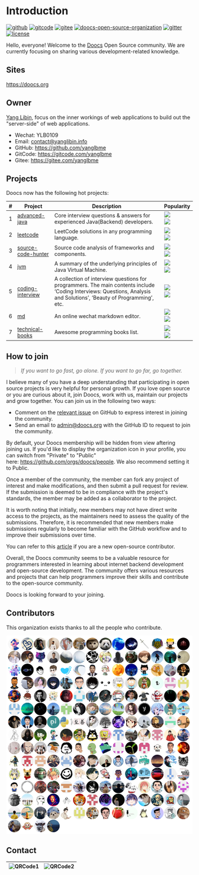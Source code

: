 # Introduction

[![github](https://badgen.net/badge/>>/GitHub/cyan)](https://github.com/doocs)
[![gitcode](https://badgen.net/badge/>>/GitCode/cyan)](https://gitcode.com/doocs)
[![gitee](https://badgen.net/badge/>>/Gitee/cyan)](https://gitee.com/doocs)
[![doocs-open-source-organization](https://badgen.net/badge/organization/join%20us/cyan)](#how-to-join)
[![gitter](https://badgen.net/badge/gitter/chat/cyan)](https://gitter.im/doocs)
[![license](https://badgen.net/github/license/doocs/doocs.github.io?color=green)](https://github.com/doocs/doocs.github.io/blob/main/LICENSE)

Hello, everyone! Welcome to the [Doocs](https://github.com/doocs) Open Source community. We are currently focusing on sharing various development-related knowledge.

## Sites

https://doocs.org

## Owner

[Yang Libin](https://github.com/yanglbme), focus on the inner workings of web applications to build out the "server-side" of web applications.

- Wechat: YLB0109
- Email: [contact@yanglibin.info](mailto:contact@yanglibin.info)
- GitHub: https://github.com/yanglbme
- GitCode: https://gitcode.com/yanglbme
- Gitee: https://gitee.com/yanglbme


## Projects

Doocs now has the following hot projects:


| # | Project | Description | Popularity |
| --- | --- | --- | --- |
| 1   | [advanced-java](https://github.com/doocs/advanced-java)           |  Core interview questions & answers for experienced Java(Backend) developers.             | ![](https://badgen.net/github/stars/doocs/advanced-java) <br>![](https://badgen.net/github/forks/doocs/advanced-java)           |
| 2   | [leetcode](https://github.com/doocs/leetcode)                     | LeetCode solutions in any programming language.                                                                                                                      | ![](https://badgen.net/github/stars/doocs/leetcode) <br>![](https://badgen.net/github/forks/doocs/leetcode)                     |
| 3   | [source-code-hunter](https://github.com/doocs/source-code-hunter) | Source code analysis of frameworks and components.                                                                                                                   | ![](https://badgen.net/github/stars/doocs/source-code-hunter) <br>![](https://badgen.net/github/forks/doocs/source-code-hunter) | ![](https://badgen.net/github/stars/doocs/coding-interview) <br>![](https://badgen.net/github/forks/doocs/source-code-hunter) |
| 4   | [jvm](https://github.com/doocs/jvm)                               | A summary of the underlying principles of Java Virtual Machine.                                                                                                      | ![](https://badgen.net/github/stars/doocs/jvm) <br>![](https://badgen.net/github/forks/doocs/jvm)                               |
| 5   | [coding-interview](https://github.com/doocs/coding-interview)     | A collection of interview questions for programmers. The main contents include ‘Coding Interviews: Questions, Analysis and Solutions’, ‘Beauty of Programming’, etc. | ![](https://badgen.net/github/stars/doocs/coding-interview) <br>![](https://badgen.net/github/forks/doocs/coding-interview)     |
| 6   | [md](https://github.com/doocs/md)                                 | An online wechat markdown editor.                                                                                                                                    | ![](https://badgen.net/github/stars/doocs/md) <br>![](https://badgen.net/github/forks/doocs/md)                                 |
| 7   | [technical-books](https://github.com/doocs/technical-books)       | Awesome programming books list.                                                                                                                                      | ![](https://badgen.net/github/stars/doocs/technical-books) <br>![](https://badgen.net/github/forks/doocs/technical-books)       |

## How to join

> _If you want to go fast, go alone. If you want to go far, go together._

I believe many of you have a deep understanding that participating in open source projects is very helpful for personal growth. If you love open source or you are curious about it, join Doocs, work with us, maintain our projects and grow together. You can join us in the following two ways:

- Comment on the [relevant issue](https://github.com/doocs/doocs.github.io/issues) on GitHub to express interest in joining the community.
- Send an email to [admin@doocs.org](mailto:admin@doocs.org?Subject=Join%20the%20Doocs%20Open%20Source%20organization) with the GitHub ID to request to join the community.

By default, your Doocs membership will be hidden from view aftering joining us. If you'd like to display the organization icon in your profile, you can switch from "Private" to "Public" here: https://github.com/orgs/doocs/people. We also recommend setting it to Public.

Once a member of the community, the member can fork any project of interest and make modifications, and then submit a pull request for review. If the submission is deemed to be in compliance with the project's standards, the member may be added as a collaborator to the project.

It is worth noting that initially, new members may not have direct write access to the projects, as the maintainers need to assess the quality of the submissions. Therefore, it is recommended that new members make submissions regularly to become familiar with the GitHub workflow and to improve their submissions over time.

You can refer to this [article](https://github.com/firstcontributions/first-contributions/blob/master/README.md) if you are a new open-source contributor.

Overall, the Doocs community seems to be a valuable resource for programmers interested in learning about internet backend development and open-source development. The community offers various resources and projects that can help programmers improve their skills and contribute to the open-source community.

Doocs is looking forward to your joining.

## Contributors

This organization exists thanks to all the people who contribute.

<a href="https://github.doocs.org" target="_blank"><img src="https://raw.githubusercontent.com/doocs/.github/main/images/contributors.png" /></a>

## Contact

| ![QRCode1](https://cdn-doocs.oss-cn-shenzhen.aliyuncs.com/gh/doocs/images/qrcode-for-doocs.png) | ![QRCode2](https://cdn-doocs.oss-cn-shenzhen.aliyuncs.com/gh/doocs/images/qrcode-for-yanglbme.png) |
|:---------------------------------------------:|:---------------------------------------------:|
